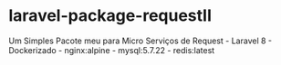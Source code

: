 # laravel-package-requestII
Um Simples Pacote meu para Micro Serviços de Request - Laravel 8 - Dockerizado - nginx:alpine - mysql:5.7.22 - redis:latest
